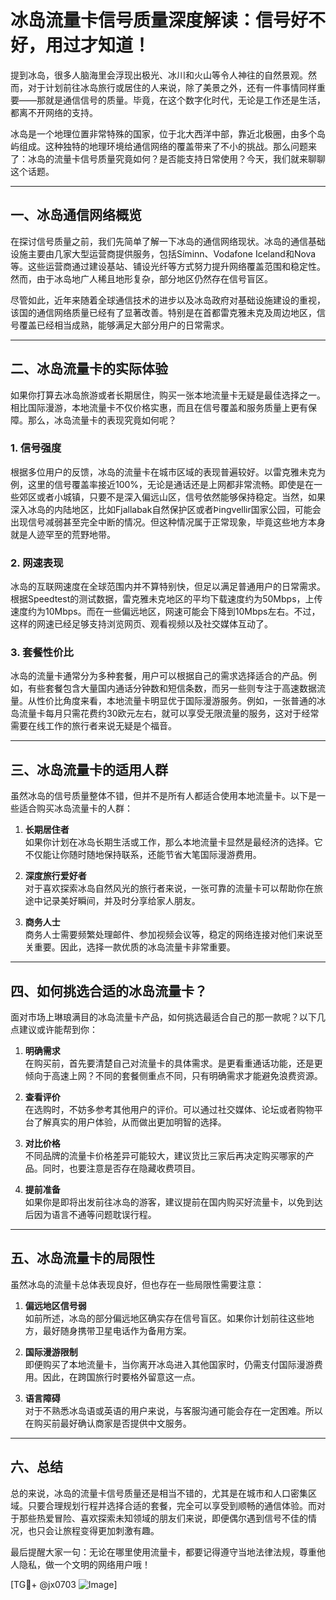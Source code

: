 # 冰岛流量卡信号质量深度解读：信号好不好，用过才知道！

提到冰岛，很多人脑海里会浮现出极光、冰川和火山等令人神往的自然景观。然而，对于计划前往冰岛旅行或居住的人来说，除了美景之外，还有一件事情同样重要——那就是通信信号的质量。毕竟，在这个数字化时代，无论是工作还是生活，都离不开网络的支持。

冰岛是一个地理位置非常特殊的国家，位于北大西洋中部，靠近北极圈，由多个岛屿组成。这种独特的地理环境给通信网络的覆盖带来了不小的挑战。那么问题来了：冰岛的流量卡信号质量究竟如何？是否能支持日常使用？今天，我们就来聊聊这个话题。

---

## 一、冰岛通信网络概览

在探讨信号质量之前，我们先简单了解一下冰岛的通信网络现状。冰岛的通信基础设施主要由几家大型运营商提供服务，包括Síminn、Vodafone Iceland和Nova等。这些运营商通过建设基站、铺设光纤等方式努力提升网络覆盖范围和稳定性。然而，由于冰岛地广人稀且地形复杂，部分地区仍然存在信号盲区。

尽管如此，近年来随着全球通信技术的进步以及冰岛政府对基础设施建设的重视，该国的通信网络质量已经有了显著改善。特别是在首都雷克雅未克及周边地区，信号覆盖已经相当成熟，能够满足大部分用户的日常需求。

---

## 二、冰岛流量卡的实际体验

如果你打算去冰岛旅游或者长期居住，购买一张本地流量卡无疑是最佳选择之一。相比国际漫游，本地流量卡不仅价格实惠，而且在信号覆盖和服务质量上更有保障。那么，冰岛流量卡的表现究竟如何呢？

### 1. **信号强度**
根据多位用户的反馈，冰岛的流量卡在城市区域的表现普遍较好。以雷克雅未克为例，这里的信号覆盖率接近100%，无论是通话还是上网都非常流畅。即使是在一些郊区或者小城镇，只要不是深入偏远山区，信号依然能够保持稳定。当然，如果深入冰岛的内陆地区，比如Fjallabak自然保护区或者Þingvellir国家公园，可能会出现信号减弱甚至完全中断的情况。但这种情况属于正常现象，毕竟这些地方本身就是人迹罕至的荒野地带。

### 2. **网速表现**
冰岛的互联网速度在全球范围内并不算特别快，但足以满足普通用户的日常需求。根据Speedtest的测试数据，雷克雅未克地区的平均下载速度约为50Mbps，上传速度约为10Mbps。而在一些偏远地区，网速可能会下降到10Mbps左右。不过，这样的网速已经足够支持浏览网页、观看视频以及社交媒体互动了。

### 3. **套餐性价比**
冰岛的流量卡通常分为多种套餐，用户可以根据自己的需求选择适合的产品。例如，有些套餐包含大量国内通话分钟数和短信条数，而另一些则专注于高速数据流量。从性价比角度来看，本地流量卡明显优于国际漫游服务。例如，一张普通的冰岛流量卡每月只需花费约30欧元左右，就可以享受无限流量的服务，这对于经常需要在线工作的旅行者来说无疑是个福音。

---

## 三、冰岛流量卡的适用人群

虽然冰岛的信号质量整体不错，但并不是所有人都适合使用本地流量卡。以下是一些适合购买冰岛流量卡的人群：

1. **长期居住者**  
   如果你计划在冰岛长期生活或工作，那么本地流量卡显然是最经济的选择。它不仅能让你随时随地保持联系，还能节省大笔国际漫游费用。

2. **深度旅行爱好者**  
   对于喜欢探索冰岛自然风光的旅行者来说，一张可靠的流量卡可以帮助你在旅途中记录美好瞬间，并及时分享给家人朋友。

3. **商务人士**  
   商务人士需要频繁处理邮件、参加视频会议等，稳定的网络连接对他们来说至关重要。因此，选择一款优质的冰岛流量卡非常重要。

---

## 四、如何挑选合适的冰岛流量卡？

面对市场上琳琅满目的冰岛流量卡产品，如何挑选最适合自己的那一款呢？以下几点建议或许能帮到你：

1. **明确需求**  
   在购买前，首先要清楚自己对流量卡的具体需求。是更看重通话功能，还是更倾向于高速上网？不同的套餐侧重点不同，只有明确需求才能避免浪费资源。

2. **查看评价**  
   在选购时，不妨多参考其他用户的评价。可以通过社交媒体、论坛或者购物平台了解真实的用户体验，从而做出更加明智的选择。

3. **对比价格**  
   不同品牌的流量卡价格差异可能较大，建议货比三家后再决定购买哪家的产品。同时，也要注意是否存在隐藏收费项目。

4. **提前准备**  
   如果你是即将出发前往冰岛的游客，建议提前在国内购买好流量卡，以免到达后因为语言不通等问题耽误行程。

---

## 五、冰岛流量卡的局限性

虽然冰岛的流量卡总体表现良好，但也存在一些局限性需要注意：

1. **偏远地区信号弱**  
   如前所述，冰岛的部分偏远地区确实存在信号盲区。如果你计划前往这些地方，最好随身携带卫星电话作为备用方案。

2. **国际漫游限制**  
   即便购买了本地流量卡，当你离开冰岛进入其他国家时，仍需支付国际漫游费用。因此，在跨国旅行时要格外留意这一点。

3. **语言障碍**  
   对于不熟悉冰岛语或英语的用户来说，与客服沟通可能会存在一定困难。所以在购买前最好确认商家是否提供中文服务。

---

## 六、总结

总的来说，冰岛的流量卡信号质量还是相当不错的，尤其是在城市和人口密集区域。只要合理规划行程并选择合适的套餐，完全可以享受到顺畅的通信体验。而对于那些热爱冒险、喜欢探索未知领域的朋友们来说，即便偶尔遇到信号不佳的情况，也只会让旅程变得更加刺激有趣。

最后提醒大家一句：无论在哪里使用流量卡，都要记得遵守当地法律法规，尊重他人隐私，做一个文明的网络用户哦！

[TG💪+ @jx0703 ![Image](https://github.com/user-attachments/assets/dbca1d08-cadb-493c-b0ec-ad6f7a83f270)]